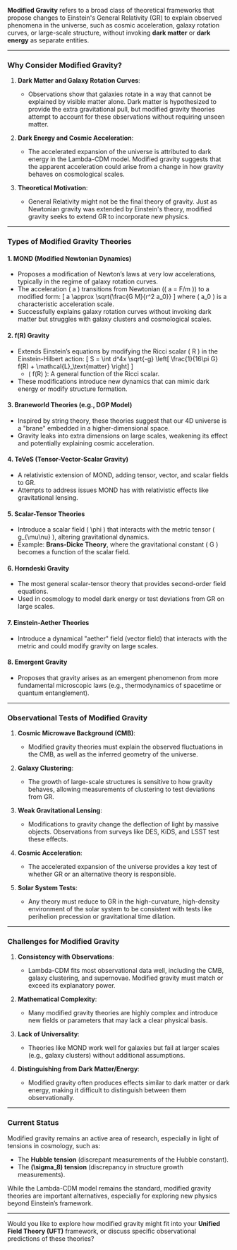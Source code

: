 **Modified Gravity** refers to a broad class of theoretical frameworks that propose changes to Einstein's General Relativity (GR) to explain observed phenomena in the universe, such as cosmic acceleration, galaxy rotation curves, or large-scale structure, without invoking **dark matter** or **dark energy** as separate entities.

---

### **Why Consider Modified Gravity?**

1. **Dark Matter and Galaxy Rotation Curves**:
   - Observations show that galaxies rotate in a way that cannot be explained by visible matter alone. Dark matter is hypothesized to provide the extra gravitational pull, but modified gravity theories attempt to account for these observations without requiring unseen matter.

2. **Dark Energy and Cosmic Acceleration**:
   - The accelerated expansion of the universe is attributed to dark energy in the Lambda-CDM model. Modified gravity suggests that the apparent acceleration could arise from a change in how gravity behaves on cosmological scales.

3. **Theoretical Motivation**:
   - General Relativity might not be the final theory of gravity. Just as Newtonian gravity was extended by Einstein's theory, modified gravity seeks to extend GR to incorporate new physics.

---

### **Types of Modified Gravity Theories**

#### 1. **MOND (Modified Newtonian Dynamics)**
   - Proposes a modification of Newton’s laws at very low accelerations, typically in the regime of galaxy rotation curves.
   - The acceleration \( a \) transitions from Newtonian (\( a = F/m \)) to a modified form:
     \[
     a \approx \sqrt{\frac{G M}{r^2 a_0}}
     \]
     where \( a_0 \) is a characteristic acceleration scale.
   - Successfully explains galaxy rotation curves without invoking dark matter but struggles with galaxy clusters and cosmological scales.

#### 2. **f(R) Gravity**
   - Extends Einstein’s equations by modifying the Ricci scalar \( R \) in the Einstein-Hilbert action:
     \[
     S = \int d^4x \sqrt{-g} \left[ \frac{1}{16\pi G} f(R) + \mathcal{L}_\text{matter} \right]
     \]
     - \( f(R) \): A general function of the Ricci scalar.
   - These modifications introduce new dynamics that can mimic dark energy or modify structure formation.

#### 3. **Braneworld Theories (e.g., DGP Model)**
   - Inspired by string theory, these theories suggest that our 4D universe is a "brane" embedded in a higher-dimensional space.
   - Gravity leaks into extra dimensions on large scales, weakening its effect and potentially explaining cosmic acceleration.

#### 4. **TeVeS (Tensor-Vector-Scalar Gravity)**
   - A relativistic extension of MOND, adding tensor, vector, and scalar fields to GR.
   - Attempts to address issues MOND has with relativistic effects like gravitational lensing.

#### 5. **Scalar-Tensor Theories**
   - Introduce a scalar field \( \phi \) that interacts with the metric tensor \( g_{\mu\nu} \), altering gravitational dynamics.
   - Example: **Brans-Dicke Theory**, where the gravitational constant \( G \) becomes a function of the scalar field.

#### 6. **Horndeski Gravity**
   - The most general scalar-tensor theory that provides second-order field equations.
   - Used in cosmology to model dark energy or test deviations from GR on large scales.

#### 7. **Einstein-Aether Theories**
   - Introduce a dynamical "aether" field (vector field) that interacts with the metric and could modify gravity on large scales.

#### 8. **Emergent Gravity**
   - Proposes that gravity arises as an emergent phenomenon from more fundamental microscopic laws (e.g., thermodynamics of spacetime or quantum entanglement).

---

### **Observational Tests of Modified Gravity**

1. **Cosmic Microwave Background (CMB)**:
   - Modified gravity theories must explain the observed fluctuations in the CMB, as well as the inferred geometry of the universe.

2. **Galaxy Clustering**:
   - The growth of large-scale structures is sensitive to how gravity behaves, allowing measurements of clustering to test deviations from GR.

3. **Weak Gravitational Lensing**:
   - Modifications to gravity change the deflection of light by massive objects. Observations from surveys like DES, KiDS, and LSST test these effects.

4. **Cosmic Acceleration**:
   - The accelerated expansion of the universe provides a key test of whether GR or an alternative theory is responsible.

5. **Solar System Tests**:
   - Any theory must reduce to GR in the high-curvature, high-density environment of the solar system to be consistent with tests like perihelion precession or gravitational time dilation.

---

### **Challenges for Modified Gravity**

1. **Consistency with Observations**:
   - Lambda-CDM fits most observational data well, including the CMB, galaxy clustering, and supernovae. Modified gravity must match or exceed its explanatory power.

2. **Mathematical Complexity**:
   - Many modified gravity theories are highly complex and introduce new fields or parameters that may lack a clear physical basis.

3. **Lack of Universality**:
   - Theories like MOND work well for galaxies but fail at larger scales (e.g., galaxy clusters) without additional assumptions.

4. **Distinguishing from Dark Matter/Energy**:
   - Modified gravity often produces effects similar to dark matter or dark energy, making it difficult to distinguish between them observationally.

---

### **Current Status**

Modified gravity remains an active area of research, especially in light of tensions in cosmology, such as:
- The **Hubble tension** (discrepant measurements of the Hubble constant).
- The **\(\sigma_8\) tension** (discrepancy in structure growth measurements).

While the Lambda-CDM model remains the standard, modified gravity theories are important alternatives, especially for exploring new physics beyond Einstein’s framework.

---

Would you like to explore how modified gravity might fit into your **Unified Field Theory (UFT)** framework, or discuss specific observational predictions of these theories?

